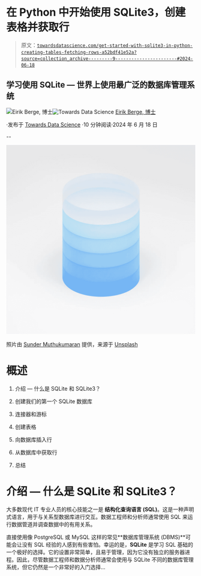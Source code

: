 # 在 Python 中开始使用 SQLite3，创建表格并获取行

> 原文：[`towardsdatascience.com/get-started-with-sqlite3-in-python-creating-tables-fetching-rows-a52bdf41e52a?source=collection_archive---------9-----------------------#2024-06-18`](https://towardsdatascience.com/get-started-with-sqlite3-in-python-creating-tables-fetching-rows-a52bdf41e52a?source=collection_archive---------9-----------------------#2024-06-18)

## 学习使用 SQLite — 世界上使用最广泛的数据库管理系统

[](https://medium.com/@ebbeberge?source=post_page---byline--a52bdf41e52a--------------------------------)![Eirik Berge, 博士](https://medium.com/@ebbeberge?source=post_page---byline--a52bdf41e52a--------------------------------)[](https://towardsdatascience.com/?source=post_page---byline--a52bdf41e52a--------------------------------)![Towards Data Science](https://towardsdatascience.com/?source=post_page---byline--a52bdf41e52a--------------------------------) [Eirik Berge, 博士](https://medium.com/@ebbeberge?source=post_page---byline--a52bdf41e52a--------------------------------)

·发布于 [Towards Data Science](https://towardsdatascience.com/?source=post_page---byline--a52bdf41e52a--------------------------------) ·10 分钟阅读·2024 年 6 月 18 日

--

![](img/0ca4ed3faec8f1e0e5af24f16eaa7cb4.png)

照片由 [Sunder Muthukumaran](https://unsplash.com/@sunder_2k25?utm_source=medium&utm_medium=referral) 提供，来源于 [Unsplash](https://unsplash.com/?utm_source=medium&utm_medium=referral)

# 概述

1.  介绍 — 什么是 SQLite 和 SQLite3？

1.  创建我们的第一个 SQLite 数据库

1.  连接器和游标

1.  创建表格

1.  向数据库插入行

1.  从数据库中获取行

1.  总结

# 介绍 — 什么是 SQLite 和 SQLite3？

大多数现代 IT 专业人员的核心技能之一是 **结构化查询语言 (SQL)**。这是一种声明式语言，用于与关系型数据库进行交互。数据工程师和分析师通常使用 SQL 来运行数据管道并调查数据中的有用关系。

直接使用像 PostgreSQL 或 MySQL 这样的常见**数据库管理系统 (DBMS)**可能会让没有 SQL 经验的人感到有些害怕。幸运的是，**SQLite** 是学习 SQL 基础的一个极好的选择。它的设置非常简单，且易于管理，因为它没有独立的服务器进程。因此，尽管数据工程师和数据分析师通常会使用与 SQLite 不同的数据库管理系统，但它仍然是一个非常好的入门选择…

